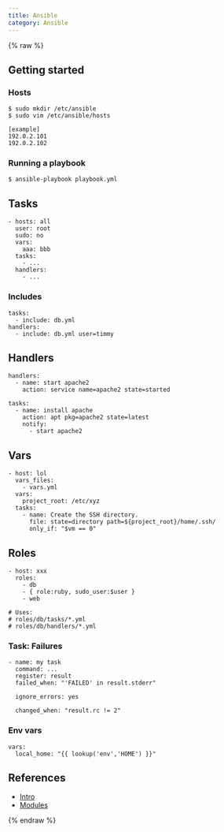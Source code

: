 ```yaml
---
title: Ansible
category: Ansible
---
```


{% raw %}

## Getting started

### Hosts

    $ sudo mkdir /etc/ansible
    $ sudo vim /etc/ansible/hosts

    [example]
    192.0.2.101
    192.0.2.102

### Running a playbook

    $ ansible-playbook playbook.yml

## Tasks

    - hosts: all
      user: root
      sudo: no
      vars:
        aaa: bbb
      tasks:
        - ...
      handlers:
        - ...

### Includes

    tasks:
      - include: db.yml
    handlers:
      - include: db.yml user=timmy

## Handlers

    handlers:
      - name: start apache2
        action: service name=apache2 state=started

    tasks:
      - name: install apache
        action: apt pkg=apache2 state=latest
        notify:
          - start apache2

## Vars

    - host: lol
      vars_files:
        - vars.yml
      vars:
        project_root: /etc/xyz
      tasks:
        - name: Create the SSH directory.
          file: state=directory path=${project_root}/home/.ssh/
          only_if: "$vm == 0"

## Roles

    - host: xxx
      roles:
        - db
        - { role:ruby, sudo_user:$user }
        - web

    # Uses:
    # roles/db/tasks/*.yml
    # roles/db/handlers/*.yml

### Task: Failures

    - name: my task
      command: ...
      register: result
      failed_when: "'FAILED' in result.stderr"

      ignore_errors: yes

      changed_when: "result.rc != 2"

### Env vars

    vars:
      local_home: "{{ lookup('env','HOME') }}"

## References

- [Intro](http://www.ansibleworks.com/docs/intro_configuration.html)
- [Modules](http://www.ansibleworks.com/docs/modules.html)

{% endraw %}
